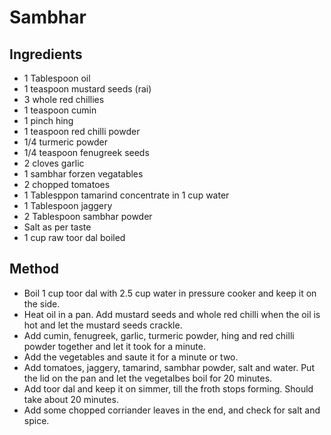 # Sambhar

## Ingredients

- 1 Tablespoon oil
- 1 teaspoon mustard seeds (rai)
- 3 whole red chillies
- 1 teaspoon cumin
- 1 pinch hing
- 1 teaspoon red chilli powder
- 1/4 turmeric powder
- 1/4 teaspoon fenugreek seeds
- 2 cloves garlic
- 1 sambhar forzen vegatables
- 2 chopped tomatoes
- 1 Tablesppon tamarind concentrate in 1 cup water
- 1 Tablespoon jaggery
- 2 Tablespoon sambhar powder
- Salt as per taste
- 1 cup raw toor dal boiled

## Method

- Boil 1 cup toor dal with 2.5 cup water in pressure cooker and keep it on the side. 
- Heat oil in a pan. Add mustard seeds and whole red chilli when the oil is hot and let the mustard seeds crackle. 
- Add cumin, fenugreek, garlic, turmeric powder, hing and red chilli powder together and let it took for a minute. 
- Add the vegetables and saute it for a minute or two. 
- Add tomatoes, jaggery, tamarind, sambhar powder, salt and water. Put the lid on the pan and let the vegetalbes boil for 20 minutes. 
- Add toor dal and keep it on simmer, till the froth stops forming. Should take about 20 minutes. 
- Add some chopped corriander leaves in the end, and check for salt and spice. 